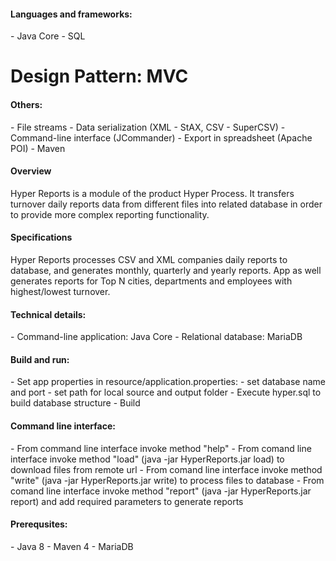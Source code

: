 <h4> Languages and frameworks:</h4>
 - Java Core
 - SQL

<h1> Design Pattern: MVC</h4>

<h4> Others: </h1>
    - File streams
    - Data serialization (XML - StAX, CSV - SuperCSV)
    - Command-line interface (JCommander)
    - Export in spreadsheet (Apache POI)
    - Maven
<h4> Overview</h4>
Hyper Reports is a module of the product Hyper Process. It transfers turnover daily reports data from different files into related database in order to provide more complex reporting functionality.

<h4> Specifications</h4>
Hyper Reports processes CSV and XML companies daily reports to database, and generates monthly, quarterly and yearly reports. App as well generates reports for Top N cities, departments and employees with highest/lowest turnover.

<h4> Technical details:</h4>
- Command-line application: Java Core
- Relational database: MariaDB

<h4> Build and run: </h4>
- Set app properties in resource/application.properties:
    - set database name and port
    - set path for local source and output folder
- Execute hyper.sql to build database structure
- Build

<h4> Command line interface:</h4>
    - From command line interface invoke method "help"
    - From comand line interface invoke method "load" (java -jar HyperReports.jar load) to download files from remote url
    - From comand line interface invoke method "write" (java -jar HyperReports.jar write) to process files to database
    - From comand line interface invoke method "report" (java -jar HyperReports.jar report) and add required parameters to generate reports

<h4> Prerequsites:</h4>
    - Java 8
    - Maven 4
    - MariaDB